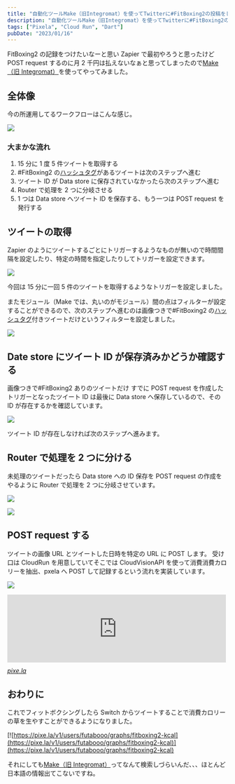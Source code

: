 ```yaml
---
title: "自動化ツールMake（旧Integromat）を使ってTwitterに#FitBoxing2の投稿をしたらPOST requestを作成する"
description: "自動化ツールMake（旧Integromat）を使ってTwitterに#FitBoxing2の投稿をしたらPOST requestを作成する"
tags: ["Pixela", "Cloud Run", "Dart"]
pubDate: "2023/01/16"
---
```


FitBoxing2 の記録をつけたいなーと思い Zapier で最初やろうと思ったけど POST request するのに月 2 千円は払えないなぁと思ってしまったので[Make（旧 Integromat）](https://www.make.com/en)を使ってやってみました。

## 全体像

今の所運用してるワークフローはこんな感じ。

<span itemscope="" itemtype="http://schema.org/Photograph">![](../../assets/2023/post-request-use-make/20230116221333.png)</span>

### 大まかな流れ

1.  15 分に 1 度 5 件ツイートを取得する
2.  \#FitBoxing2 の[ハッシュタグ](http://d.hatena.ne.jp/keyword/%A5%CF%A5%C3%A5%B7%A5%E5%A5%BF%A5%B0)があるツイートは次のステップへ進む
3.  ツイート ID が Data store に保存されていなかったら次のステップへ進む
4.  Router で処理を 2 つに分岐させる
5.  1 つは Data store へツイート ID を保存する、もう一つは POST request を発行する

## ツイートの取得

Zapier のようにツイートするごとにトリガーするようなものが無いので時間間隔を設定したり、特定の時間を指定したりしてトリガーを設定できます。

<span itemscope="" itemtype="http://schema.org/Photograph">![](../../assets/2023/post-request-use-make/20230116221832.png)</span>

今回は 15 分に一回 5 件のツイートを取得するようなトリガーを設定しました。

またモジュール（Make では、丸いのがモジュール）間の点はフィルターが設定することができるので、次のステップへ進むのは画像つきで#FitBoxing2 の[ハッシュタグ](http://d.hatena.ne.jp/keyword/%A5%CF%A5%C3%A5%B7%A5%E5%A5%BF%A5%B0)付きツイートだけというフィルターを設定しました。

<span itemscope="" itemtype="http://schema.org/Photograph">![](../../assets/2023/post-request-use-make/20230116222634.png)</span>

## Date store にツイート ID が保存済みかどうか確認する

画像つきで#FitBoxing2 ありのツイートだけ
すでに POST request を作成したトリガーとなったツイート ID は最後に Data store へ保存しているので、その ID が存在するかを確認しています。

<span itemscope="" itemtype="http://schema.org/Photograph">![](../../assets/2023/post-request-use-make/20230116222335.png)</span>

ツイート ID が存在しなければ次のステップへ進みます。

## Router で処理を 2 つに分ける

未処理のツイートだったら Data store への ID 保存を POST request の作成をやるように Router で処理を 2 つに分岐させています。

<span itemscope="" itemtype="http://schema.org/Photograph">![](../../assets/2023/post-request-use-make/20230116222556.png)</span>

<span itemscope="" itemtype="http://schema.org/Photograph">![](../../assets/2023/post-request-use-make/20230116222558.png)</span>

## POST request する

ツイートの画像 URL とツイートした日時を特定の URL に POST します。
受け口は CloudRun を用意していてそこでは CloudVisionAPI を使って消費消費カロリーを抽出、pxela へ POST して記録するという流れを実装しています。

<span itemscope="" itemtype="http://schema.org/Photograph">![](../../assets/2023/post-request-use-make/20230116223330.png)</span>

<iframe src="https://hatenablog-parts.com/embed?url=https%3A%2F%2Fpixe.la%2Fja" title="Pixela | あなたの頑張りや継続を記録し、育てたい。そのすべてを、APIで。" class="embed-card embed-webcard" scrolling="no" frameborder="0" style="display: block; width: 100%; height: 155px; max-width: 500px; margin: 10px 0px;" loading="lazy"></iframe>
<cite class="hatena-citation"><a href="https://pixe.la/ja">pixe.la</a></cite>

## おわりに

これでフィットボクシングしたら Switch からツイートすることで消費カロリーの草を生やすことができるようになりました。

[![https://pixe.la/v1/users/futabooo/graphs/fitboxing2-kcal](https://pixe.la/v1/users/futabooo/graphs/fitboxing2-kcal)](https://pixe.la/v1/users/futabooo/graphs/fitboxing2-kcal)

それにしても[Make（旧 Integromat）](https://www.make.com/en)ってなんて検索しづらいんだ、、、ほとんど日本語の情報出てこないですね。
